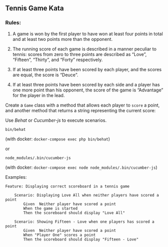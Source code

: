 ## Tennis Game Kata



### Rules:
1. A game is won by the first player to have won at least four points in total and at least two points more than the opponent.

2. The running score of each game is described in a manner peculiar to tennis: scores from zero to three points are described as “Love”, “Fifteen”, “Thirty”, and “Forty” respectively.

3. If at least three points have been scored by each player, and the scores are equal, the score is “Deuce”.

4. If at least three points have been scored by each side and a player has one more point than his opponent, the score of the game is “Advantage” for the player in the lead.


Create a `Game` class with a method that allows each player to `score` a point, and another method that returns a string representing the current score: 

Use *Behat* or *Cucumber-js* to execute scenarios.

`bin/behat` 

(with docker: `docker-compose exec php bin/behat`)

or

`node_modules/.bin/cucumber-js`

(with docker: `docker-compose exec node node_modules/.bin/cucumber-js`)

Examples:

```gherkin
Feature: Displaying correct scoreboard in a tennis game

    Scenario: Displaying Love All when neither players have scored a point
        Given  Neither player have scored a point
        When the game is started
        Then the scoreboard should display "Love All" 
        
    Scenario: Showing Fifteen - Love when one players has scored a point
        Given  Neither player have scored a point
        When "Player One" scores a point
        Then the scoreboard should display "Fifteen - Love" 

```